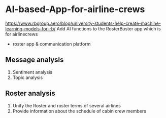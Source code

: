# AI-based-App-for-airline-crews
https://www.rbgroup.aero/blog/university-students-help-create-machine-learning-models-for-rb/
Add AI functions to the RosterBuster app which is for airlinecrews 

- roster app & communication platform

## Message analysis
1. Sentiment analysis
2. Topic analysis

## Roster analysis
1. Unify the Roster and roster terms of several airlines
2. Provide information about the schedule of cabin crew members 

